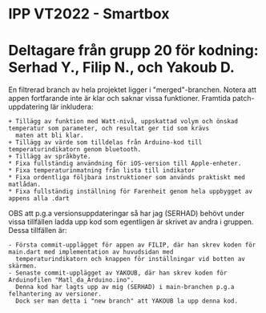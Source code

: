 # IPP VT2022 - Smartbox
# Deltagare från grupp 20 för kodning: Serhad Y., Filip N., och Yakoub D.

En filtrerad branch av hela projektet ligger i "merged"-branchen. Notera att appen fortfarande inte är klar och saknar vissa funktioner.
Framtida patch-uppdatering lär inkludera:
    
    + Tillägg av funktion med Watt-nivå, uppskattad volym och önskad temperatur som parameter, och resultat ger tid som krävs
      maten att bli klar.
    + Tillägg av värde som tilldelas från Arduino-kod till temperaturindikatorn genom bluetooth.
    + Tillägg av språkbyte.
    * Fixa fullständig användning för iOS-version till Apple-enheter.
    * Fixa temperaturinmatning från lista till indikator
    * Fixa ordentliga följbara instruktioner som används praktiskt med matlådan.
    * Fixa fullständig inställning för Farenheit genom hela uppbygget av appens alla .dart

OBS att p.g.a versionsuppdateringar så har jag (SERHAD) behövt under vissa tillfällen ladda upp kod som egentligen är skrivet av andra i gruppen.
Dessa tillfällen är:

    - Första commit-upplägget för appen av FILIP, där han skrev koden för main.dart med implementation av huvudsidan med 
      temperaturindikatorn och knappen för inställningar vid botten av skärmen.
    - Senaste commit-upplägget av YAKOUB, där han skrev koden för Arduinofilen "Matl_da_Arduino.ino". 
      Denna kod har lagts upp av mig (SERHAD) i main-branchen p.g.a felhantering av versioner. 
      Dock ser man detta i "new branch" att YAKOUB la upp denna kod.
